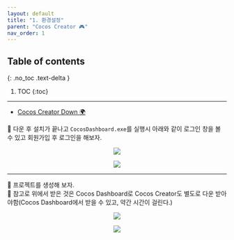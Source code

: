 ```yaml
---
layout: default
title: "1. 환경설정"
parent: "Cocos Creator 🎮"
nav_order: 1
---
```


## Table of contents
{: .no_toc .text-delta }

1. TOC
{:toc}

---

* [Cocos Creator Down 🌍](https://www.cocos.com/en/creator)

🐥 다운 후 설치가 끝나고 `CocosDashboard.exe`를 실행시 아래와 같이 로그인 창을 볼 수 있고 회원가입 후 로그인을 해보자.

<p align="center">
  <img src="https://taehyungs-programming-blog.github.io/blog/assets/images/cocos-creator/cocos-1-1.png"/>
</p>

<p align="center">
  <img src="https://taehyungs-programming-blog.github.io/blog/assets/images/cocos-creator/cocos-1-2.png"/>
</p>

---

🐥 프로젝트를 생성해 보자.<br>
🐥 참고로 위에서 받은 것은 Cocos Dashboard로 Cocos Creator도 별도로 다운 받아야함(Cocos Dashboard에서 받을 수 있고, 약간 시간이 걸린다.)

<p align="center">
  <img src="https://taehyungs-programming-blog.github.io/blog/assets/images/cocos-creator/cocos-1-3.png"/>
</p>

<p align="center">
  <img src="https://taehyungs-programming-blog.github.io/blog/assets/images/cocos-creator/cocos-1-4.png"/>
</p>